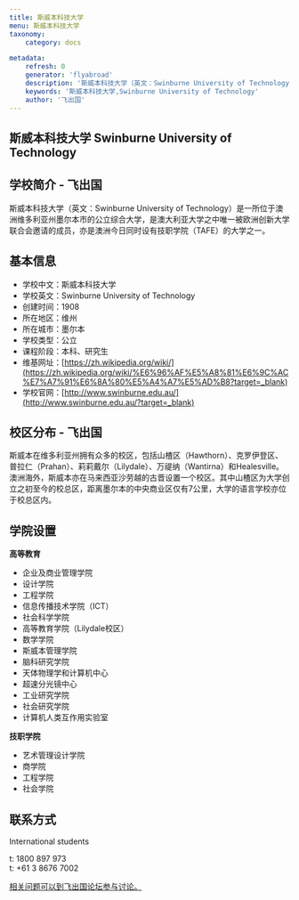 ```yaml
---
title: 斯威本科技大学
menu: 斯威本科技大学
taxonomy:
    category: docs

metadata:
    refresh: 0
    generator: 'flyabroad'
    description: '斯威本科技大学（英文：Swinburne University of Technology）是一所位于澳洲维多利亚州墨尔本市的公立综合大学，是澳大利亚大学之中唯一被欧洲创新大学联合会邀请的成员，亦是澳洲今日同时设有技职学院（TAFE）的大学之一。'
    keywords: '斯威本科技大学,Swinburne University of Technology'
    author: '飞出国'
---
```


## 斯威本科技大学 Swinburne University of Technology ##

## 学校简介 - 飞出国 ##

斯威本科技大学（英文：Swinburne University of Technology）是一所位于澳洲维多利亚州墨尔本市的公立综合大学，是澳大利亚大学之中唯一被欧洲创新大学联合会邀请的成员，亦是澳洲今日同时设有技职学院（TAFE）的大学之一。

## 基本信息 ##

- 学校中文：斯威本科技大学  
- 学校英文：Swinburne University of Technology  
- 创建时间：1908   
- 所在地区：维州    
- 所在城市：墨尔本  
- 学校类型：公立   
- 课程阶段：本科、研究生  
- 维基网址：[https://zh.wikipedia.org/wiki/](https://zh.wikipedia.org/wiki/%E6%96%AF%E5%A8%81%E6%9C%AC%E7%A7%91%E6%8A%80%E5%A4%A7%E5%AD%B8?target=_blank)   
- 学校官网：[http://www.swinburne.edu.au/](http://www.swinburne.edu.au/?target=_blank)

## 校区分布 - 飞出国 ##

斯威本在维多利亚州拥有众多的校区，包括山楂区（Hawthorn）、克罗伊登区、普拉仁（Prahan）、莉莉戴尔（Lilydale）、万禔纳（Wantirna）和Healesville。澳洲海外，斯威本亦在马来西亚沙劳越的古晋设置一个校区。其中山楂区为大学创立之初至今的校总区，距离墨尔本的中央商业区仅有7公里，大学的语言学校亦位于校总区内。

## 学院设置 ##

**高等教育**

- 企业及商业管理学院
- 设计学院
- 工程学院
- 信息传播技术学院（ICT）
- 社会科学学院
- 高等教育学院（Lilydale校区）
- 数学学院
- 斯威本管理学院
- 脑科研究学院
- 天体物理学和计算机中心
- 超速分光镜中心
- 工业研究学院
- 社会研究学院
- 计算机人类互作用实验室

**技职学院**

- 艺术管理设计学院
- 商学院
- 工程学院
- 社会学院

## 联系方式 ##

International students

t: 1800 897 973  
t: +61 3 8676 7002


[相关问题可以到飞出国论坛参与讨论。](http://bbs.fcgvisa.com/t/17302?target=_blank)